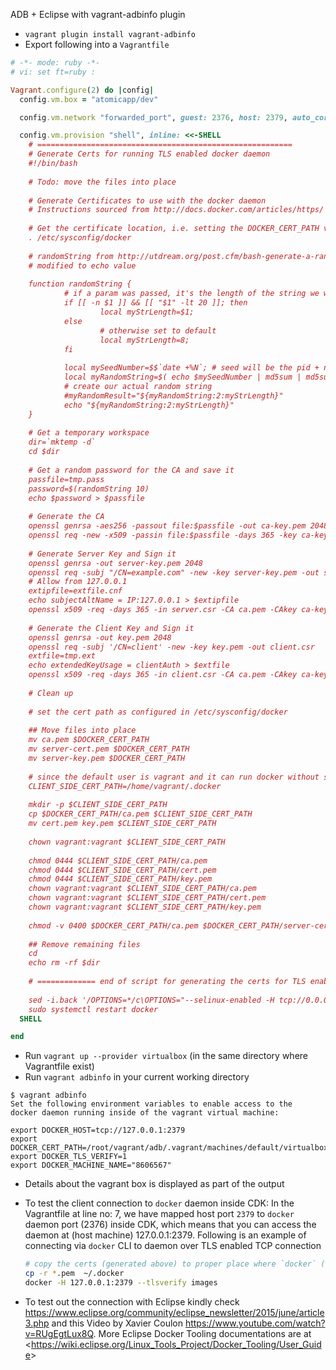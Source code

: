 ADB + Eclipse with vagrant-adbinfo plugin

- `vagrant plugin install vagrant-adbinfo`
-  Export following into a `Vagrantfile`
```ruby
# -*- mode: ruby -*-
# vi: set ft=ruby :

Vagrant.configure(2) do |config|
  config.vm.box = "atomicapp/dev"

  config.vm.network "forwarded_port", guest: 2376, host: 2379, auto_correct: true

  config.vm.provision "shell", inline: <<-SHELL
    # =========================================================                                                                                             
    # Generate Certs for running TLS enabled docker daemon
    #!/bin/bash
    
    # Todo: move the files into place
    
    # Generate Certificates to use with the docker daemon
    # Instructions sourced from http://docs.docker.com/articles/https/
    
    # Get the certificate location, i.e. setting the DOCKER_CERT_PATH variable
    . /etc/sysconfig/docker
    
    # randomString from http://utdream.org/post.cfm/bash-generate-a-random-string
    # modified to echo value
    
    function randomString {
            # if a param was passed, it's the length of the string we want
            if [[ -n $1 ]] && [[ "$1" -lt 20 ]]; then
                    local myStrLength=$1;
            else
                    # otherwise set to default
                    local myStrLength=8;
            fi
    
            local mySeedNumber=$$`date +%N`; # seed will be the pid + nanoseconds
            local myRandomString=$( echo $mySeedNumber | md5sum | md5sum );
            # create our actual random string
            #myRandomResult="${myRandomString:2:myStrLength}"
            echo "${myRandomString:2:myStrLength}"
    }
    
    # Get a temporary workspace
    dir=`mktemp -d`
    cd $dir
    
    # Get a random password for the CA and save it
    passfile=tmp.pass
    password=$(randomString 10)
    echo $password > $passfile
    
    # Generate the CA
    openssl genrsa -aes256 -passout file:$passfile -out ca-key.pem 2048
    openssl req -new -x509 -passin file:$passfile -days 365 -key ca-key.pem -sha256 -out ca.pem -subj "/C=/ST=/L=/O=/OU=/CN=example.com"
    
    # Generate Server Key and Sign it
    openssl genrsa -out server-key.pem 2048
    openssl req -subj "/CN=example.com" -new -key server-key.pem -out server.csr
    # Allow from 127.0.0.1
    extipfile=extfile.cnf
    echo subjectAltName = IP:127.0.0.1 > $extipfile
    openssl x509 -req -days 365 -in server.csr -CA ca.pem -CAkey ca-key.pem -CAcreateserial -out server-cert.pem -passin file:$passfile -extfile $extipfile
    
    # Generate the Client Key and Sign it
    openssl genrsa -out key.pem 2048
    openssl req -subj '/CN=client' -new -key key.pem -out client.csr
    extfile=tmp.ext
    echo extendedKeyUsage = clientAuth > $extfile
    openssl x509 -req -days 365 -in client.csr -CA ca.pem -CAkey ca-key.pem -CAcreateserial -out cert.pem -extfile $extfile -passin file:$passfile
    
    # Clean up
    
    # set the cert path as configured in /etc/sysconfig/docker
    
    ## Move files into place
    mv ca.pem $DOCKER_CERT_PATH
    mv server-cert.pem $DOCKER_CERT_PATH
    mv server-key.pem $DOCKER_CERT_PATH
    
    # since the default user is vagrant and it can run docker without sudo
    CLIENT_SIDE_CERT_PATH=/home/vagrant/.docker
    
    mkdir -p $CLIENT_SIDE_CERT_PATH
    cp $DOCKER_CERT_PATH/ca.pem $CLIENT_SIDE_CERT_PATH
    mv cert.pem key.pem $CLIENT_SIDE_CERT_PATH
    
    chown vagrant:vagrant $CLIENT_SIDE_CERT_PATH
    
    chmod 0444 $CLIENT_SIDE_CERT_PATH/ca.pem
    chmod 0444 $CLIENT_SIDE_CERT_PATH/cert.pem
    chmod 0444 $CLIENT_SIDE_CERT_PATH/key.pem
    chown vagrant:vagrant $CLIENT_SIDE_CERT_PATH/ca.pem
    chown vagrant:vagrant $CLIENT_SIDE_CERT_PATH/cert.pem
    chown vagrant:vagrant $CLIENT_SIDE_CERT_PATH/key.pem
    
    chmod -v 0400 $DOCKER_CERT_PATH/ca.pem $DOCKER_CERT_PATH/server-cert.pem $DOCKER_CERT_PATH/server-key.pem
    
    ## Remove remaining files
    cd
    echo rm -rf $dir
    
    # ============= end of script for generating the certs for TLS enabled docker daemon===
 
    sed -i.back '/OPTIONS=*/c\OPTIONS="--selinux-enabled -H tcp://0.0.0.0:2376 -H unix:///var/run/docker.sock --tlscacert=/etc/docker/ca.pem --tlscert=/etc/docker/server-cert.pem --tlskey=/etc/docker/server-key.pem --tlsverify"' /etc/sysconfig/docker
    sudo systemctl restart docker
  SHELL

end

```
- Run `vagrant up --provider virtualbox` (in the same directory where Vagrantfile exist)
- Run `vagrant adbinfo` in your current working directory
```
$ vagrant adbinfo
Set the following environment variables to enable access to the
docker daemon running inside of the vagrant virtual machine:

export DOCKER_HOST=tcp://127.0.0.1:2379
export DOCKER_CERT_PATH=/root/vagrant/adb/.vagrant/machines/default/virtualbox/.docker
export DOCKER_TLS_VERIFY=1
export DOCKER_MACHINE_NAME="8606567"
```

- Details about the vagrant box is displayed as part of the output
- To test the client connection to `docker` daemon inside CDK: In the Vagrantfile at line no: 7, we have mapped host port `2379` to `docker` daemon port (2376) inside CDK, which means that you can access the daemon at (host machine) 127.0.0.1:2379.
  Following is an example of connecting via `docker` CLI to daemon over TLS enabled TCP connection
  
  ```bash
  # copy the certs (generated above) to proper place where `docker` (by default) look up
  cp -r *.pem  ~/.docker
  docker -H 127.0.0.1:2379 --tlsverify images
  ```

- To test out the connection with Eclipse kindly check <https://www.eclipse.org/community/eclipse_newsletter/2015/june/article3.php> and this Video by Xavier Coulon <https://www.youtube.com/watch?v=RUgEgtLux8Q>. More Eclipse Docker Tooling documentations are at <<https://wiki.eclipse.org/Linux_Tools_Project/Docker_Tooling/User_Guide>>
